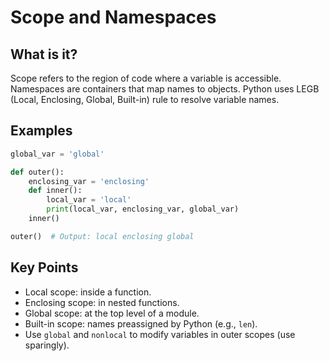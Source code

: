 # Scope and Namespaces

## What is it?

Scope refers to the region of code where a variable is accessible. Namespaces are containers that map names to objects. Python uses LEGB (Local, Enclosing, Global, Built-in) rule to resolve variable names.

## Examples

```python
global_var = 'global'

def outer():
    enclosing_var = 'enclosing'
    def inner():
        local_var = 'local'
        print(local_var, enclosing_var, global_var)
    inner()

outer()  # Output: local enclosing global
```

## Key Points

- Local scope: inside a function.
- Enclosing scope: in nested functions.
- Global scope: at the top level of a module.
- Built-in scope: names preassigned by Python (e.g., `len`).
- Use `global` and `nonlocal` to modify variables in outer scopes (use sparingly).

